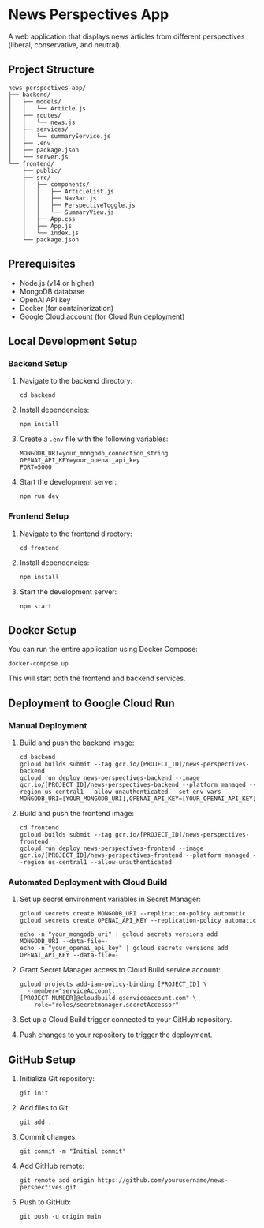 # News Perspectives App

A web application that displays news articles from different perspectives (liberal, conservative, and neutral).

## Project Structure

```
news-perspectives-app/
├── backend/
│   ├── models/
│   │   └── Article.js
│   ├── routes/
│   │   └── news.js
│   ├── services/
│   │   └── summaryService.js
│   ├── .env
│   ├── package.json
│   └── server.js
└── frontend/
    ├── public/
    ├── src/
    │   ├── components/
    │   │   ├── ArticleList.js
    │   │   ├── NavBar.js
    │   │   ├── PerspectiveToggle.js
    │   │   └── SummaryView.js
    │   ├── App.css
    │   ├── App.js
    │   └── index.js
    └── package.json
```

## Prerequisites

- Node.js (v14 or higher)
- MongoDB database
- OpenAI API key
- Docker (for containerization)
- Google Cloud account (for Cloud Run deployment)

## Local Development Setup

### Backend Setup

1. Navigate to the backend directory:
   ```
   cd backend
   ```

2. Install dependencies:
   ```
   npm install
   ```

3. Create a `.env` file with the following variables:
   ```
   MONGODB_URI=your_mongodb_connection_string
   OPENAI_API_KEY=your_openai_api_key
   PORT=5000
   ```

4. Start the development server:
   ```
   npm run dev
   ```

### Frontend Setup

1. Navigate to the frontend directory:
   ```
   cd frontend
   ```

2. Install dependencies:
   ```
   npm install
   ```

3. Start the development server:
   ```
   npm start
   ```

## Docker Setup

You can run the entire application using Docker Compose:

```
docker-compose up
```

This will start both the frontend and backend services.

## Deployment to Google Cloud Run

### Manual Deployment

1. Build and push the backend image:
   ```
   cd backend
   gcloud builds submit --tag gcr.io/[PROJECT_ID]/news-perspectives-backend
   gcloud run deploy news-perspectives-backend --image gcr.io/[PROJECT_ID]/news-perspectives-backend --platform managed --region us-central1 --allow-unauthenticated --set-env-vars MONGODB_URI=[YOUR_MONGODB_URI],OPENAI_API_KEY=[YOUR_OPENAI_API_KEY]
   ```

2. Build and push the frontend image:
   ```
   cd frontend
   gcloud builds submit --tag gcr.io/[PROJECT_ID]/news-perspectives-frontend
   gcloud run deploy news-perspectives-frontend --image gcr.io/[PROJECT_ID]/news-perspectives-frontend --platform managed --region us-central1 --allow-unauthenticated
   ```

### Automated Deployment with Cloud Build

1. Set up secret environment variables in Secret Manager:
   ```
   gcloud secrets create MONGODB_URI --replication-policy automatic
   gcloud secrets create OPENAI_API_KEY --replication-policy automatic
   
   echo -n "your_mongodb_uri" | gcloud secrets versions add MONGODB_URI --data-file=-
   echo -n "your_openai_api_key" | gcloud secrets versions add OPENAI_API_KEY --data-file=-
   ```

2. Grant Secret Manager access to Cloud Build service account:
   ```
   gcloud projects add-iam-policy-binding [PROJECT_ID] \
     --member="serviceAccount:[PROJECT_NUMBER]@cloudbuild.gserviceaccount.com" \
     --role="roles/secretmanager.secretAccessor"
   ```

3. Set up a Cloud Build trigger connected to your GitHub repository.

4. Push changes to your repository to trigger the deployment.

## GitHub Setup

1. Initialize Git repository:
   ```
   git init
   ```

2. Add files to Git:
   ```
   git add .
   ```

3. Commit changes:
   ```
   git commit -m "Initial commit"
   ```

4. Add GitHub remote:
   ```
   git remote add origin https://github.com/yourusername/news-perspectives.git
   ```

5. Push to GitHub:
   ```
   git push -u origin main
   ```
